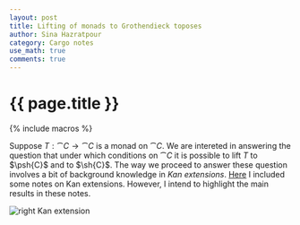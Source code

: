 ```yaml
---
layout: post
title: Lifting of monads to Grothendieck toposes
author: Sina Hazratpour
category: Cargo notes
use_math: true
comments: true
---
```


{{ page.title }}
================


{% include macros %}



Suppose $T: \cat{C} \to  \cat{C}$ is a monad on $\cat{C}$. We are intereted in answering the question that under which conditions on $\cat{C}$ it is possible to lift $T$ to $\psh{C}$ and to $\sh{C}$. The way we proceed to answer these question involves a bit of background knowledge in _Kan extensions_.  [Here][1] I included some notes on Kan extensions. However, I intend to highlight the main results in these notes.   



<div class="thumbnail"><img src="{{ site.baseurl }}/assets/2017-05-22/LiftingMonads-1.JPG" alt="right Kan extension" > </div>




[1]: assets/2017-05-22/kan-ext-notes-2017-04-12.pdf
